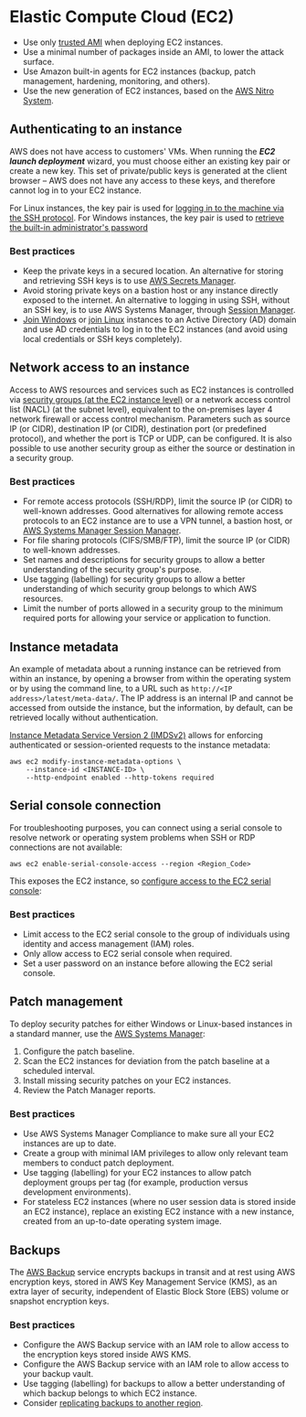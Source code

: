 # Elastic Compute Cloud (EC2)

* Use only [trusted AMI](https://docs.aws.amazon.com/marketplace/latest/userguide/best-practices-for-building-your-amis.html) when deploying EC2 instances.
* Use a minimal number of packages inside an AMI, to lower the attack surface.
* Use Amazon built-in agents for EC2 instances (backup, patch management, hardening, monitoring, and others).
* Use the new generation of EC2 instances, based on the [AWS Nitro System](https://aws.amazon.com/ec2/nitro/).

## Authenticating to an instance

AWS does not have access to customers' VMs. When running the ***EC2 launch deployment*** wizard, you must choose either an existing key pair or create a new key. This set of private/public keys is generated at the client browser – AWS does not have any access to these keys, and therefore cannot log in to your EC2 instance.

For Linux instances, the key pair is used for [logging in to the machine via the SSH protocol](https://docs.aws.amazon.com/AWSEC2/latest/UserGuide/ec2-key-pairs.html). For Windows instances, the key pair is used to [retrieve the built-in administrator's password](https://docs.amazonaws.cn/en_us/AWSEC2/latest/WindowsGuide/ec2-windows-passwords.html)

### Best practices

* Keep the private keys in a secured location. An alternative for storing and retrieving SSH keys is to use [AWS Secrets Manager](https://aws.amazon.com/blogs/security/how-to-use-aws-secrets-manager-securely-store-rotate-ssh-key-pairs/).
* Avoid storing private keys on a bastion host or any instance directly exposed to the internet. An alternative to logging in using SSH, without an SSH key, is to use AWS Systems Manager, through [Session Manager](https://docs.aws.amazon.com/systems-manager/latest/userguide/session-manager-getting-started-enable-ssh-connections.html).
* [Join Windows](https://docs.aws.amazon.com/directoryservice/latest/admin-guide/launching_instance.html) or [join Linux](https://docs.aws.amazon.com/directoryservice/latest/admin-guide/seamlessly_join_linux_instance.html) instances to an Active Directory (AD) domain and use AD credentials to log in to the EC2 instances (and avoid using local credentials or SSH keys completely).

## Network access to an instance

Access to AWS resources and services such as EC2 instances is controlled via [security groups (at the EC2 instance level)](https://docs.aws.amazon.com/AWSEC2/latest/UserGuide/ec2-security-groups.html) or a network access control list (NACL) (at the subnet level), equivalent to the on-premises layer 4 network firewall or access control mechanism. Parameters such as source IP (or CIDR), destination IP (or CIDR), destination port (or predefined protocol), and whether the port is TCP or UDP, can be configured. It is also possible to use another security group as either the source or destination in a security group.

### Best practices

* For remote access protocols (SSH/RDP), limit the source IP (or CIDR) to well-known addresses. Good alternatives for allowing remote access protocols to an EC2 instance are to use a VPN tunnel, a bastion host, or [AWS Systems Manager Session Manager](https://docs.aws.amazon.com/systems-manager/latest/userguide/session-manager.html).
* For file sharing protocols (CIFS/SMB/FTP), limit the source IP (or CIDR) to well-known addresses.
* Set names and descriptions for security groups to allow a better understanding of the security group's purpose.
* Use tagging (labelling) for security groups to allow a better understanding of which security group belongs to which AWS resources.
* Limit the number of ports allowed in a security group to the minimum required ports for allowing your service or application to function.

## Instance metadata

An example of metadata about a running instance can be retrieved from within an instance, by opening a browser from within the operating system or by using the command line, to a URL such as `http://<IP address>/latest/meta-data/`. The IP address is an internal IP and cannot be accessed from outside the instance, but the information, by default, can be retrieved locally without authentication.

[Instance Metadata Service Version 2 (IMDSv2)](https://docs.aws.amazon.com/AWSEC2/latest/UserGuide/configuring-instance-metadata-service.html) allows for enforcing authenticated or session-oriented requests to the instance metadata:

```text
aws ec2 modify-instance-metadata-options \
    --instance-id <INSTANCE-ID> \
    --http-endpoint enabled --http-tokens required
```

## Serial console connection

For troubleshooting purposes, you can connect using a serial console to resolve network or operating system problems when SSH or RDP connections are not available:

```text
aws ec2 enable-serial-console-access --region <Region_Code>
```

This exposes the EC2 instance, so [configure access to the EC2 serial console](https://docs.aws.amazon.com/AWSEC2/latest/UserGuide/configure-access-to-serial-console.html):

### Best practices

* Limit access to the EC2 serial console to the group of individuals using identity and access management (IAM) roles.
* Only allow access to EC2 serial console when required.
* Set a user password on an instance before allowing the EC2 serial console.

## Patch management

To deploy security patches for either Windows or Linux-based instances in a standard manner, use the [AWS Systems Manager](https://aws.amazon.com/blogs/mt/software-patching-with-aws-systems-manager/):

1. Configure the patch baseline.
2. Scan the EC2 instances for deviation from the patch baseline at a scheduled interval.
3. Install missing security patches on your EC2 instances.
4. Review the Patch Manager reports.

### Best practices

* Use AWS Systems Manager Compliance to make sure all your EC2 instances are up to date.
* Create a group with minimal IAM privileges to allow only relevant team members to conduct patch deployment.
* Use tagging (labelling) for your EC2 instances to allow patch deployment groups per tag (for example, production versus development environments).
* For stateless EC2 instances (where no user session data is stored inside an EC2 instance), replace an existing EC2 instance with a new instance, created from an up-to-date operating system image.

## Backups

The [AWS Backup](https://aws.amazon.com/blogs/storage/protecting-your-data-with-aws-backup/) service encrypts backups in transit and at rest using AWS encryption keys, stored in AWS Key Management Service (KMS), as an extra layer of security, independent of Elastic Block Store (EBS) volume or snapshot encryption keys.

### Best practices

* Configure the AWS Backup service with an IAM role to allow access to the encryption keys stored inside AWS KMS.
* Configure the AWS Backup service with an IAM role to allow access to your backup vault.
* Use tagging (labelling) for backups to allow a better understanding of which backup belongs to which EC2 instance.
* Consider [replicating backups to another region](https://docs.aws.amazon.com/aws-backup/latest/devguide/cross-region-backup.html).
